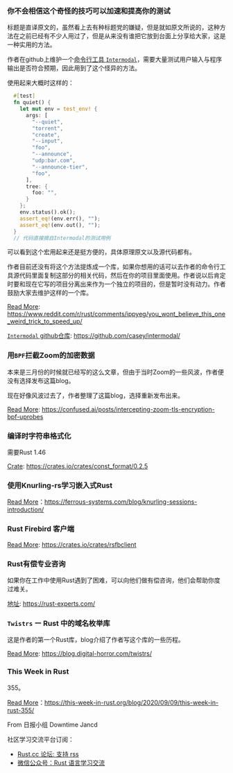 ### 你不会相信这个奇怪的技巧可以加速和提高你的测试

标题是直译原文的，虽然看上去有种标题党的嫌疑，但是就如原文所说的，这种方法在之前已经有不少人用过了，但是从来没有谁把它放到台面上分享给大家，这是一种实用的方法。

作者在github上维护一个[命令行工具 `Intermodal`](https://github.com/casey/intermodal/)，需要大量测试用户输入与程序输出是否符合预期，因此用到了这个怪异的方法。

使用起来大概时这样的：
```rust
  #[test]
  fn quiet() {
    let mut env = test_env! {
      args: [
        "--quiet",
        "torrent",
        "create",
        "--input",
        "foo",
        "--announce",
        "udp:bar.com",
        "--announce-tier",
        "foo",
      ],
      tree: {
        foo: "",
      }
    };
    env.status().ok();
    assert_eq!(env.err(), "");
    assert_eq!(env.out(), "");
  }
  // 代码直接摘自Intermodal的测试用例
```
可以看到这个宏用起来还是挺方便的，具体原理原文以及源代码都有。

作者目前还没有将这个方法提炼成一个库，如果你想用的话可以去作者的命令行工具源代码里面复制这部分的相关代码，然后在你的项目里面使用。作者说以后肯定时要和现在它写的项目分离出来作为一个独立的项目的，但是暂时没有动力。作者鼓励大家去维护这样的一个库。


[Read More](https://www.reddit.com/r/rust/comments/ippyeg/you_wont_believe_this_one_weird_trick_to_speed_up/): https://www.reddit.com/r/rust/comments/ippyeg/you_wont_believe_this_one_weird_trick_to_speed_up/

[`Intermodal` github仓库](https://github.com/casey/intermodal/): https://github.com/casey/intermodal/

### 用`BPF`拦截Zoom的加密数据

本来是三月份的时候就已经写的这么文章，但由于当时Zoom的一些风波，作者便没有选择发布这篇blog。

现在好像风波过去了，作者整理了这篇blog，选择重新发布出来。

[Read More](https://confused.ai/posts/intercepting-zoom-tls-encryption-bpf-uprobes): https://confused.ai/posts/intercepting-zoom-tls-encryption-bpf-uprobes

### 编译时字符串格式化

需要Rust 1.46

[Crate](https://crates.io/crates/const_format/0.2.5): https://crates.io/crates/const_format/0.2.5


### 使用Knurling-rs学习嵌入式Rust

[Read More](https://ferrous-systems.com/blog/knurling-sessions-introduction/)：https://ferrous-systems.com/blog/knurling-sessions-introduction/

### Rust Firebird  客户端

[Read More](https://crates.io/crates/rsfbclient): https://crates.io/crates/rsfbclient


### Rust有偿专业咨询

如果你在工作中使用Rust遇到了困难，可以向他们做有偿咨询，他们会帮助你度过难关。

[地址](https://rust-experts.com/): https://rust-experts.com/


### `Twistrs` ー Rust 中的域名枚举库

这是作者的第一个Rust库，blog介绍了作者写这个库的一些历程。

[Read More](https://blog.digital-horror.com/twistrs/): https://blog.digital-horror.com/twistrs/


### This Week in Rust

355。

[Read More](https://this-week-in-rust.org/blog/2020/09/09/this-week-in-rust-355/)：https://this-week-in-rust.org/blog/2020/09/09/this-week-in-rust-355/

From 日报小组 Downtime Jancd

社区学习交流平台订阅：

- [Rust.cc 论坛: 支持 rss](https://rustcc.cn/)
- [微信公众号：Rust 语言学习交流](https://rustcc.cn/article?id=ed7c9379-d681-47cb-9532-0db97d883f62)